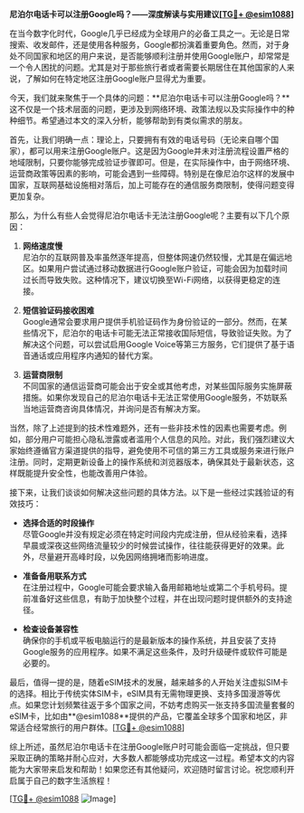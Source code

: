 **尼泊尔电话卡可以注册Google吗？——深度解读与实用建议[[TG💪+ @esim1088](https://t.me/s/esim1088)]**

在当今数字化时代，Google几乎已经成为全球用户的必备工具之一。无论是日常搜索、收发邮件，还是使用各种服务，Google都扮演着重要角色。然而，对于身处不同国家和地区的用户来说，是否能够顺利注册并使用Google账户，却常常是一个令人困扰的问题。尤其是对于那些旅行者或者需要长期居住在其他国家的人来说，了解如何在特定地区注册Google账户显得尤为重要。

今天，我们就来聚焦于一个具体的问题：**尼泊尔电话卡可以注册Google吗？**这不仅是一个技术层面的问题，更涉及到网络环境、政策法规以及实际操作中的种种细节。希望通过本文的深入分析，能够帮助到有类似需求的朋友。

首先，让我们明确一点：理论上，只要拥有有效的电话号码（无论来自哪个国家），都可以用来注册Google账户。这是因为Google并未对注册流程设置严格的地域限制，只要你能够完成验证步骤即可。但是，在实际操作中，由于网络环境、运营商政策等因素的影响，可能会遇到一些障碍。特别是在像尼泊尔这样的发展中国家，互联网基础设施相对落后，加上可能存在的通信服务商限制，使得问题变得更加复杂。

那么，为什么有些人会觉得尼泊尔电话卡无法注册Google呢？主要有以下几个原因：

1. **网络速度慢**  
   尼泊尔的互联网普及率虽然逐年提高，但整体网速仍然较慢，尤其是在偏远地区。如果用户尝试通过移动数据进行Google账户验证，可能会因为加载时间过长而导致失败。这种情况下，建议切换至Wi-Fi网络，以获得更稳定的连接。

2. **短信验证码接收困难**  
   Google通常会要求用户提供手机验证码作为身份验证的一部分。然而，在某些情况下，尼泊尔的电话卡可能无法正常接收国际短信，导致验证失败。为了解决这个问题，可以尝试启用Google Voice等第三方服务，它们提供了基于语音通话或应用程序内通知的替代方案。

3. **运营商限制**  
   不同国家的通信运营商可能会出于安全或其他考虑，对某些国际服务实施屏蔽措施。如果你发现自己的尼泊尔电话卡无法正常使用Google服务，不妨联系当地运营商咨询具体情况，并询问是否有解决方案。

当然，除了上述提到的技术性难题外，还有一些非技术性的因素也需要考虑。例如，部分用户可能担心隐私泄露或者滥用个人信息的风险。对此，我们强烈建议大家始终遵循官方渠道提供的指导，避免使用不可信的第三方工具或服务来进行账户注册。同时，定期更新设备上的操作系统和浏览器版本，确保其处于最新状态，这样既能提升安全性，也能改善用户体验。

接下来，让我们谈谈如何解决这些问题的具体方法。以下是一些经过实践验证的有效技巧：

- **选择合适的时段操作**  
  尽管Google并没有规定必须在特定时间段内完成注册，但从经验来看，选择早晨或深夜这些网络流量较少的时候尝试操作，往往能获得更好的效果。此外，尽量避开高峰时段，以免因网络拥堵而影响进度。

- **准备备用联系方式**  
  在注册过程中，Google可能会要求输入备用邮箱地址或第二个手机号码。提前准备好这些信息，有助于加快整个过程，并在出现问题时提供额外的支持途径。

- **检查设备兼容性**  
  确保你的手机或平板电脑运行的是最新版本的操作系统，并且安装了支持Google服务的应用程序。如果不满足这些条件，及时升级硬件或软件可能是必要的。

最后，值得一提的是，随着eSIM技术的发展，越来越多的人开始关注虚拟SIM卡的选择。相比于传统实体SIM卡，eSIM具有无需物理更换、支持多国漫游等优点。如果您计划频繁往返于多个国家之间，不妨考虑购买一张支持多国流量套餐的eSIM卡，比如由**@esim1088**提供的产品，它覆盖全球多个国家和地区，非常适合经常旅行的用户群体。[[TG💪+ @esim1088](https://t.me/s/esim1088)]

综上所述，虽然尼泊尔电话卡在注册Google账户时可能会面临一定挑战，但只要采取正确的策略并耐心应对，大多数人都能够成功完成这一过程。希望本文的内容能为大家带来启发和帮助！如果您还有其他疑问，欢迎随时留言讨论。祝您顺利开启属于自己的数字生活旅程！

[[TG💪+ @esim1088](https://t.me/s/esim1088) ![Image](https://i.postimg.cc/4NQfJmqS/Snipaste-2025-05-13-00-14-12.png)]